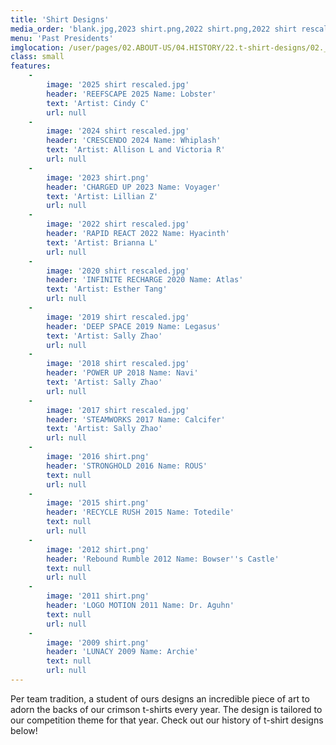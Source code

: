 ```yaml
---
title: 'Shirt Designs'
media_order: 'blank.jpg,2023 shirt.png,2022 shirt.png,2022 shirt rescaled.jpg,2024 shirt.png,2020 shirt.png,2017 shirt.png,2017 shirt rescaled.jpg,2024 shirt rescaled.jpg,2020 shirt rescaled.jpg,2023 shirt rescaled.jpg,2019 shirt.png,2009 shirt.png,2018 shirt.png,2009 shirt rescaled.jpg,2018 shirt rescaled.jpg,2015 shirt.png,2019 shirt rescaled.jpg,2025 shirt.png,2025 shirt rescaled.jpg,2012 shirt.png,2011 shirt.png'
menu: 'Past Presidents'
imglocation: /user/pages/02.ABOUT-US/04.HISTORY/22.t-shirt-designs/02._features/
class: small
features:
    -
        image: '2025 shirt rescaled.jpg'
        header: 'REEFSCAPE 2025 Name: Lobster'
        text: 'Artist: Cindy C'
        url: null
    -
        image: '2024 shirt rescaled.jpg'
        header: 'CRESCENDO 2024 Name: Whiplash'
        text: 'Artist: Allison L and Victoria R'
        url: null
    -
        image: '2023 shirt.png'
        header: 'CHARGED UP 2023 Name: Voyager'
        text: 'Artist: Lillian Z'
        url: null
    -
        image: '2022 shirt rescaled.jpg'
        header: 'RAPID REACT 2022 Name: Hyacinth'
        text: 'Artist: Brianna L'
        url: null
    -
        image: '2020 shirt rescaled.jpg'
        header: 'INFINITE RECHARGE 2020 Name: Atlas'
        text: 'Artist: Esther Tang'
        url: null
    -
        image: '2019 shirt rescaled.jpg'
        header: 'DEEP SPACE 2019 Name: Legasus'
        text: 'Artist: Sally Zhao'
        url: null
    -
        image: '2018 shirt rescaled.jpg'
        header: 'POWER UP 2018 Name: Navi'
        text: 'Artist: Sally Zhao'
        url: null
    -
        image: '2017 shirt rescaled.jpg'
        header: 'STEAMWORKS 2017 Name: Calcifer'
        text: 'Artist: Sally Zhao'
        url: null
    -
        image: '2016 shirt.png'
        header: 'STRONGHOLD 2016 Name: ROUS'
        text: null
        url: null
    -
        image: '2015 shirt.png'
        header: 'RECYCLE RUSH 2015 Name: Totedile'
        text: null
        url: null
    -
        image: '2012 shirt.png'
        header: 'Rebound Rumble 2012 Name: Bowser''s Castle'
        text: null
        url: null
    -
        image: '2011 shirt.png'
        header: 'LOGO MOTION 2011 Name: Dr. Aguhn'
        text: null
        url: null
    -
        image: '2009 shirt.png'
        header: 'LUNACY 2009 Name: Archie'
        text: null
        url: null
---
```


Per team tradition, a student of ours designs an incredible piece of art to adorn the backs of our crimson t-shirts every year. The design is tailored to our competition theme for that year. Check out our history of t-shirt designs below!